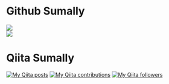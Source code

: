 # Github Sumally
<p>
  <a href="https://github.com/anuraghazra/github-readme-stats" style="display:block;">
    <img src="https://github-readme-stats.vercel.app/api?username=ohnaka0410&show_icons=true&count_private=true&include_all_commits=true&theme=vue-dark" />
  </a>
  <a href="https://github.com/anuraghazra/github-readme-stats" style="display:block;">
    <img src="https://github-readme-stats.vercel.app/api/top-langs/?username=ohnaka0410&layout=compact&theme=vue-dark" />
  </a>
</p>


# Qiita Sumally
[![My Qiita posts](https://qiita-badge.apiapi.app/s/ohnaka0410/posts.svg)](http://qiita.com/ohnaka0410)
[![My Qiita contributions](https://qiita-badge.apiapi.app/s/ohnaka0410/contributions.svg)](http://qiita.com/ohnaka0410)
[![My Qiita followers](https://qiita-badge.apiapi.app/s/ohnaka0410/followers.svg)](http://qiita.com/ohnaka0410)
